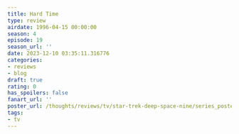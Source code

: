 ```yaml
---
title: Hard Time
type: review
airdate: 1996-04-15 00:00:00
season: 4
episode: 19
season_url: ''
date: 2023-12-10 03:35:11.316776
categories:
- reviews
- blog
draft: true
rating: 0
has_spoilers: false
fanart_url: ''
poster_url: /thoughts/reviews/tv/star-trek-deep-space-nine/series_poster.jpg
tags:
- tv
---
```


